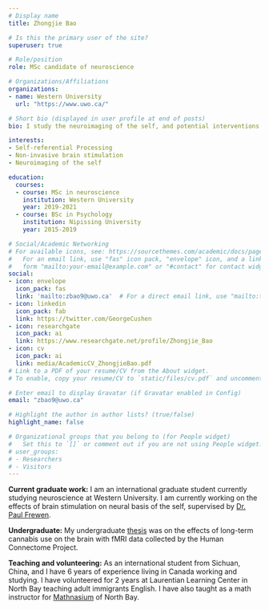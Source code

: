 ```yaml
---
# Display name
title: Zhongjie Bao

# Is this the primary user of the site?
superuser: true

# Role/position
role: MSc candidate of neuroscience

# Organizations/Affiliations
organizations:
- name: Western University
  url: "https://www.uwo.ca/"

# Short bio (displayed in user profile at end of posts)
bio: I study the neuroimaging of the self, and potential interventions with brain stimulation. 

interests:
- Self-referential Processing 
- Non-invasive brain stimulation
- Neuroimaging of the self

education:
  courses:
  - course: MSc in neuroscience
    institution: Western University
    year: 2019-2021
  - course: BSc in Psychology
    institution: Nipissing University
    year: 2015-2019

# Social/Academic Networking
# For available icons, see: https://sourcethemes.com/academic/docs/page-builder/#icons
#   For an email link, use "fas" icon pack, "envelope" icon, and a link in the
#   form "mailto:your-email@example.com" or "#contact" for contact widget.
social:
- icon: envelope
  icon_pack: fas
  link: 'mailto:zbao9@uwo.ca'  # For a direct email link, use "mailto:test@example.org".
- icon: linkedin
  icon_pack: fab
  link: https://twitter.com/GeorgeCushen
- icon: researchgate
  icon_pack: ai
  link: https://www.researchgate.net/profile/Zhongjie_Bao
- icon: cv
  icon_pack: ai
  link: media/AcademicCV_ZhongjieBao.pdf
# Link to a PDF of your resume/CV from the About widget.
# To enable, copy your resume/CV to `static/files/cv.pdf` and uncomment the lines below.

# Enter email to display Gravatar (if Gravatar enabled in Config)
email: "zbao9@uwo.ca"

# Highlight the author in author lists? (true/false)
highlight_name: false

# Organizational groups that you belong to (for People widget)
#   Set this to `[]` or comment out if you are not using People widget.
# user_groups:
# - Researchers
# - Visitors
---
```


**Current graduate work:** I am an international graduate student currently studying neuroscience at Western University. I am currently working on the effects of brain stimulation on neural basis of the self, supervised by [Dr. Paul Frewen](https://frewen.ca/meditations/).

**Undergraduate:** My undergraduate [thesis](https://www.researchgate.net/publication/346411209_Neurofunctional_Impact_of_Chronic_Cannabis_Use_on_Emotion) was on the effects of long-term cannabis use on the brain with fMRI data collected by the Human Connectome Project.

**Teaching and volunteering:** As an international student from Sichuan, China, and I have 6 years of experience living in Canada working and studying. I have volunteered for 2 years at Laurentian Learning Center in North Bay teaching adult immigrants English. I have also taught as a math instructor for [Mathnasium](https://www.mathnasium.ca/northbay) of North Bay.
